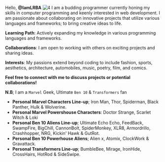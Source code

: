 Hello, **@IamLRBA**
![4](https://github.com/user-attachments/assets/e3bc621b-1e70-46ee-ad74-48840fb90541)
I am a budding programmer currently honing my skills in computer programming and keenly interested in web development. I am passionate about collaborating on innovative projects that utilize various languages and frameworks; to bring creative ideas to life.

**Learning Path**: Actively expanding my knowledge in various programming languages and frameworks.

**Collaborations**: I am open to working with others on exciting projects and sharing ideas.

**Interests**: My passions extend beyond coding to include fashion, sports, aesthetics, architecture, automobiles, music, poetry, film, and comics.

**Feel free to connect with me to discuss projects or potential collaborations!**

**N.B**; I am a `Marvel` Geek, Ultimate `Ben 10` & `Transformers` fan
- **Personal Marvel Characters Line-up**; Iron Man, Thor, Spiderman, Black Panther, Hulk & Wolverine.
- **Personal Marvel Powershouse Characters**: Doctor Strange, Scarlet Witch & Loki
- **Personal Ben 10 Aliens Line-up**; Ultimate Echo Echo, FeedBack, SwampFire, BigChill, CannonBolt, SpiderMonkey, XLR8, Armordrillo, Crashhopper, NRG, Kickin' Hawk & GutRot.
- **Personal Ben 10 Powerhouse Aliens**; Alien x, Atomix, ClockWork & Gravattack.
- **Personal Transformers Line-up**; BumbleBee, Mirage, IronHide, CrossHairs, HotRod & SideSwipe.

<!---
IamLRBA/IamLRBA is a ✨ special ✨ repository because its `README.md` (this file) appears on your GitHub profile.
You can click the Preview link to take a look at your changes.
--->
